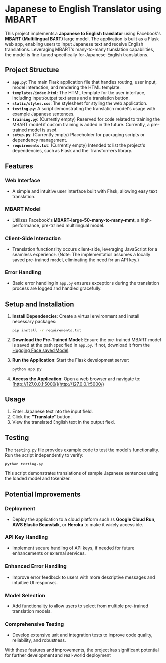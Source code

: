 # Japanese to English Translator using MBART

This project implements a **Japanese to English translator** using Facebook's **MBART (Multilingual BART)** large model. The application is built as a Flask web app, enabling users to input Japanese text and receive English translations. Leveraging MBART's many-to-many translation capabilities, the model is fine-tuned specifically for Japanese-English translations.

## Project Structure

- **`app.py`**: The main Flask application file that handles routing, user input, model interaction, and rendering the HTML template.
- **`templates/index.html`**: The HTML template for the user interface, including input/output text areas and a translation button.
- **`static/styles.css`**: The stylesheet for styling the web application.
- **`testing.py`**: A script demonstrating the translation model's usage with example Japanese sentences.
- **`training.py`**: (Currently empty) Reserved for code related to training the MBART model if custom training is added in the future. Currently, a pre-trained model is used.
- **`setup.py`**: (Currently empty) Placeholder for packaging scripts or dependency management.
- **`requirements.txt`**: (Currently empty) Intended to list the project's dependencies, such as Flask and the Transformers library.

## Features

### Web Interface
- A simple and intuitive user interface built with Flask, allowing easy text translation.

### MBART Model
- Utilizes Facebook's **MBART-large-50-many-to-many-mmt**, a high-performance, pre-trained multilingual model.

### Client-Side Interaction
- Translation functionality occurs client-side, leveraging JavaScript for a seamless experience. (Note: The implementation assumes a locally saved pre-trained model, eliminating the need for an API key.)

### Error Handling
- Basic error handling in `app.py` ensures exceptions during the translation process are logged and handled gracefully.

## Setup and Installation

1. **Install Dependencies**:
   Create a virtual environment and install necessary packages:
   ```bash
   pip install -r requirements.txt
   ```

2. **Download the Pre-Trained Model**:
   Ensure the pre-trained MBART model is saved at the path specified in `app.py`. If not, download it from the [Hugging Face saved Model](https://huggingface.co/Nishur/jap_to_eng/tree/main). 

3. **Run the Application**:
   Start the Flask development server:
   ```bash
   python app.py
   ```

4. **Access the Application**:
   Open a web browser and navigate to:
   [http://127.0.0.1:5000/](http://127.0.0.1:5000/)

## Usage

1. Enter Japanese text into the input field.
2. Click the **"Translate"** button.
3. View the translated English text in the output field.

## Testing

The `testing.py` file provides example code to test the model’s functionality. Run the script independently to verify:
```bash
python testing.py
```
This script demonstrates translations of sample Japanese sentences using the loaded model and tokenizer.

## Potential Improvements

### Deployment
- Deploy the application to a cloud platform such as **Google Cloud Run**, **AWS Elastic Beanstalk**, or **Heroku** to make it widely accessible.

### API Key Handling
- Implement secure handling of API keys, if needed for future enhancements or external services.

### Enhanced Error Handling
- Improve error feedback to users with more descriptive messages and intuitive UI responses.

### Model Selection
- Add functionality to allow users to select from multiple pre-trained translation models.

### Comprehensive Testing
- Develop extensive unit and integration tests to improve code quality, reliability, and robustness.

With these features and improvements, the project has significant potential for further development and real-world deployment.


